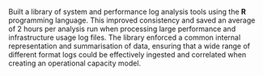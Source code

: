 ---
---
Built a library of system and performance log analysis tools using the
__R__ programming language. This improved consistency and saved an average
of 2 hours per analysis run when processing large performance and
infrastructure usage log files. The library enforced a common internal
representation and summarisation of data, ensuring that a wide range of
different format logs could be effectively ingested and correlated when
creating an operational capacity model.
